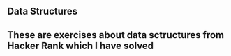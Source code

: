 ## Data Structures
## These are exercises about data sctructures from Hacker Rank which I have solved

